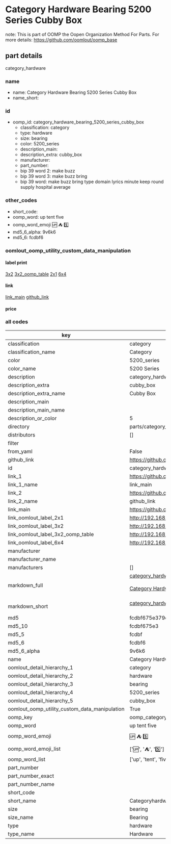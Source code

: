 # Category Hardware Bearing 5200 Series Cubby Box  

note: This is part of OOMP the Oopen Organization Method For Parts. For more details: https://github.com/oomlout/oomp_base

##  part details



category_hardware

### name
* name: Category Hardware Bearing 5200 Series Cubby Box
* name_short: 
### id
* oomp_id: category_hardware_bearing_5200_series_cubby_box
  * classification: category
  * type: hardware
  * size: bearing
  * color: 5200_series
  * description_main: 
  * description_extra: cubby_box
  * manufacturer: 
  * part_number: 
  * bip 39 word 2: make buzz
  * bip 39 word 3: make buzz bring
  * bip 39 word: make buzz bring type domain lyrics minute keep round supply hospital average

### other_codes
* short_code: 
* oomp_word: up tent five
* oomp_word_emoji :up: :tent: :five:
* md5_6_alpha: 9v6k6
* md5_6: fcdbf6






### oomlout_oomp_utility_custom_data_manipulation
#### label print
[3x2](http://192.168.1.245:1112/?label=oomp%209v6k6)
[3x2_oomp_table](http://192.168.1.107:1112/?label=oomp%209v6k6)
[2x1](http://192.168.1.242:1112/?label=oomp%209v6k6)
[6x4](http://192.168.1.55:1112/?label=oomp%209v6k6)    

#### link

[link_main](https://github.com/oomlout/oomlout_oomp_current_version_messy/tree/main/parts/category_hardware_bearing_5200_series_cubby_box) [github_link](https://github.com/oomlout/oomlout_oomp_part_src/tree/main/parts/category_hardware_bearing_5200_series_cubby_box)                             

#### price







### all codes 
| key | value |  
| --- | --- |  
| classification | category |  
| classification_name | Category |  
| color | 5200_series |  
| color_name | 5200 Series |  
| description | category_hardware |  
| description_extra | cubby_box |  
| description_extra_name | Cubby Box |  
| description_main |  |  
| description_main_name |  |  
| description_or_color | 5  |  
| directory | parts/category_hardware_bearing_5200_series_cubby_box |  
| distributors | [] |  
| filter |  |  
| from_yaml | False |  
| github_link | https://github.com/oomlout/oomlout_oomp_part_src/tree/main/parts/category_hardware_bearing_5200_series_cubby_box |  
| id | category_hardware_bearing_5200_series_cubby_box |  
| link_1 | https://github.com/oomlout/oomlout_oomp_current_version_messy/tree/main/parts/category_hardware_bearing_5200_series_cubby_box |  
| link_1_name | link_main |  
| link_2 | https://github.com/oomlout/oomlout_oomp_part_src/tree/main/parts/category_hardware_bearing_5200_series_cubby_box |  
| link_2_name | github_link |  
| link_main | https://github.com/oomlout/oomlout_oomp_current_version_messy/tree/main/parts/category_hardware_bearing_5200_series_cubby_box |  
| link_oomlout_label_2x1 | http://192.168.1.242:1112/?label=oomp%209v6k6 |  
| link_oomlout_label_3x2 | http://192.168.1.245:1112/?label=oomp%209v6k6 |  
| link_oomlout_label_3x2_oomp_table | http://192.168.1.107:1112/?label=oomp%209v6k6 |  
| link_oomlout_label_6x4 | http://192.168.1.55:1112/?label=oomp%209v6k6 |  
| manufacturer |  |  
| manufacturer_name |  |  
| manufacturers | [] |  
| markdown_full | [category_hardware_bearing_5200_series_cubby_box](https://github.com/oomlout/oomlout_oomp_current_version_messy/tree/main/parts/category_hardware_bearing_5200_series_cubby_box)<br>[](https://github.com/oomlout/oomlout_oomp_current_version_messy/tree/main/parts/category_hardware_bearing_5200_series_cubby_box)<br>[Category Hardware Bearing 5200 Series Cubby Box](https://github.com/oomlout/oomlout_oomp_current_version_messy/tree/main/parts/category_hardware_bearing_5200_series_cubby_box)<br><br> |  
| markdown_short | [category_hardware_bearing_5200_series_cubby_box](https://github.com/oomlout/oomlout_oomp_current_version_messy/tree/main/parts/category_hardware_bearing_5200_series_cubby_box)<br><br> |  
| md5 | fcdbf675e379d1aa15a07ebc3847e434 |  
| md5_10 | fcdbf675e3 |  
| md5_5 | fcdbf |  
| md5_6 | fcdbf6 |  
| md5_6_alpha | 9v6k6 |  
| name | Category Hardware Bearing 5200 Series Cubby Box |  
| oomlout_detail_hierarchy_1 | category |  
| oomlout_detail_hierarchy_2 | hardware |  
| oomlout_detail_hierarchy_3 | bearing |  
| oomlout_detail_hierarchy_4 | 5200_series |  
| oomlout_detail_hierarchy_5 | cubby_box |  
| oomlout_oomp_utility_custom_data_manipulation | True |  
| oomp_key | oomp_category_hardware_bearing_5200_series_cubby_box |  
| oomp_word | up tent five |  
| oomp_word_emoji | :up: :tent: :five: |  
| oomp_word_emoji_list | [':up:', ':tent:', ':five:'] |  
| oomp_word_list | ['up', 'tent', 'five'] |  
| part_number |  |  
| part_number_exact |  |  
| part_number_name |  |  
| short_code |  |  
| short_name | Categoryhardware |  
| size | bearing |  
| size_name | Bearing |  
| type | hardware |  
| type_name | Hardware |  
